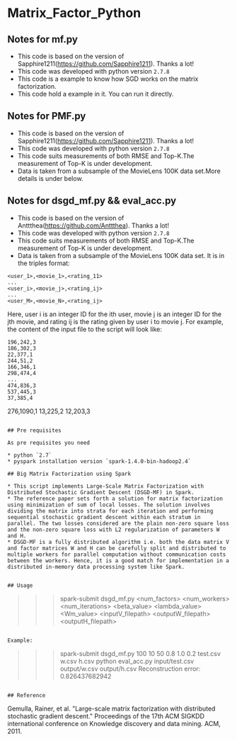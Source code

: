 # Matrix_Factor_Python

## Notes for mf.py
* This code is based on the version of Sapphire1211(https://github.com/Sapphire1211). Thanks a lot!
* This code was developed with python version `2.7.8`
* This code is a example to know how SGD works on the matrix factorization.
* This code hold a example in it. You can run it directly.

## Notes for PMF.py
* This code is based on the version of Sapphire1211(https://github.com/Sapphire1211). Thanks a lot!
* This code was developed with python version `2.7.8`
* This code suits measurements of both RMSE and Top-K.The measurement of Top-K is under development.
* Data is taken from a subsample of the MovieLens 100K data set.More details is under below.

## Notes for dsgd_mf.py && eval_acc.py

* This code is based on the version of Anttthea(https://github.com/Anttthea). Thanks a lot!
* This code was developed with python version `2.7.8`
* This code suits measurements of both RMSE and Top-K.The measurement of Top-K is under development.
* Data is taken from a subsample of the MovieLens 100K data set. It is in the triples format:
```
<user_1>,<movie_1>,<rating_11>
...
<user_i>,<movie_j>,<rating_ij>
...
<user_M>,<movie_N>,<rating_ij>
```
Here, user i is an integer ID for the ith user, movie j is an integer ID for the jth movie, and rating ij is the rating given by user i to movie j.
For example, the content of the input file to the script will look like:
```
196,242,3
186,302,3
22,377,1
244,51,2
166,346,1
298,474,4
...
474,836,3
537,445,3
37,385,4
```
276,1090,1
13,225,2
12,203,3
```

## Pre requisites

As pre requisites you need

* python `2.7`
* pyspark installation version `spark-1.4.0-bin-hadoop2.4`

## Big Matrix Factorization using Spark

* This script implements Large-Scale Matrix Factorization with Distributed Stochastic Gradient Descent (DSGD-MF) in Spark.
* The reference paper sets forth a solution for matrix factorization using minimization of sum of local losses. The solution involves dividing the matrix into strata for each iteration and performing sequential stochastic gradient descent within each stratum in parallel. The two losses considered are the plain non-zero square loss and the non-zero square loss with L2 regularization of parameters W and H.
* DSGD-MF is a fully distributed algorithm i.e. both the data matrix V and factor matrices W and H can be carefully split and distributed to multiple workers for parallel computation without communication costs between the workers. Hence, it is a good match for implementation in a distributed in-memory data processing system like Spark.


## Usage

```

>>> spark-submit dsgd_mf.py <num_factors> <num_workers> <num_iterations> <beta_value> <lambda_value> <Wm_value> <inputV_filepath> <outputW_filepath> <outputH_filepath>
```

Example:

```
>>> spark-submit dsgd_mf.py 100 10 50 0.8 1.0 0.2 test.csv w.csv h.csv
>>> python eval_acc.py input/test.csv output/w.csv output/h.csv 
Reconstruction error: 0.826437682942
```

## Reference

```
Gemulla, Rainer, et al. "Large-scale matrix factorization with distributed stochastic gradient descent." Proceedings of the 17th ACM SIGKDD international conference on Knowledge discovery and data mining. ACM, 2011.
```
